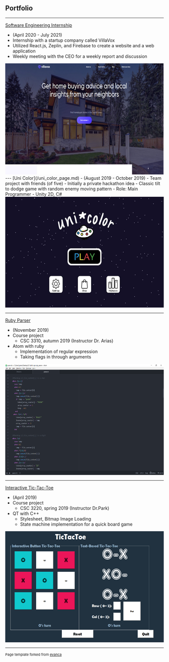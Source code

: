 ## Portfolio
---
[Software Engineering Internship](/internship.md)
- (April 2020 - July 2021)
- Internship with a startup company called VillaVox
- Utilized React.js, Zeplin, and Firebase to create a website and a web application
- Weekly meeting with the CEO for a weekly report and discussion
<img src="images/internship_2.png?raw=true"/>
---
[Uni Color](/uni_color_page.md)
- (August 2019 - October 2019)
- Team project with friends (of five)
  - Initially a private hackathon idea
- Classic tilt to dodge game with random enemy moving pattern
- Role: Main Programmer
- Unity 2D, C#
<img src="images/rsz_uni_color.jpg?raw=true"/>

---
[Ruby Parser](/ruby_parser_page.md)
- (November 2019)
- Course project
  - CSC 3310, autumn 2019 (Instructor Dr. Arias)
- Atom with ruby
  - Implementation of regular expression
  - Taking flags in through arguments
<img src="images/rsz_ruby_parser.png?raw=true"/>

---
[Interactive Tic-Tac-Toe](/tic_tac_toe_page.md)
- (April 2019)
- Course project
  - CSC 3220, spring 2019 (Instructor Dr.Park)
- QT with C++
  - Stylesheet, Bitmap Image Loading
  - State machine implementation for a quick board game
<img src="images/rsz_tic_tac_toe.png?raw=true"/>

---
<p style="font-size:11px">Page template forked from <a href="https://github.com/evanca/quick-portfolio">evanca</a></p>
<!-- Remove above link if you don't want to attibute -->
